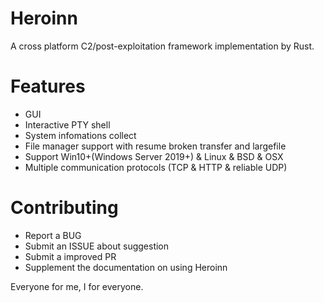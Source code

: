 # Heroinn
A cross platform C2/post-exploitation framework implementation by Rust.

# Features

* GUI
* Interactive PTY shell
* System infomations collect
* File manager support with resume broken transfer and largefile
* Support Win10+(Windows Server 2019+) & Linux & BSD & OSX
* Multiple communication protocols (TCP & HTTP & reliable UDP)

# Contributing

* Report a BUG
* Submit an ISSUE about suggestion
* Submit a improved PR
* Supplement the documentation on using Heroinn

Everyone for me, I for everyone.
